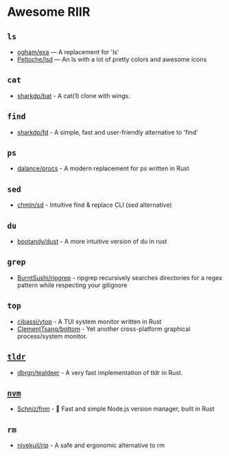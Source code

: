 # Awesome RIIR

## `ls`

* [ogham/exa](https://github.com/ogham/exa) — A replacement for 'ls' 
* [Peltoche/lsd](https://github.com/Peltoche/lsd) — An ls with a lot of pretty colors and awesome icons

## `cat`

* [sharkdp/bat](https://github.com/sharkdp/bat) - A cat(1) clone with wings.

## `find`

* [sharkdp/fd](https://github.com/sharkdp/fd) - A simple, fast and user-friendly alternative to 'find'

## `ps`

* [dalance/procs](https://github.com/dalance/procs) - A modern replacement for ps written in Rust

## `sed`

* [chmln/sd](https://github.com/chmln/sd) - Intuitive find & replace CLI (sed alternative)

## `du`

* [bootandy/dust](https://github.com/bootandy/dust) - A more intuitive version of du in rust

## `grep`

* [BurntSushi/ripgrep](https://github.com/BurntSushi/ripgrep) - ripgrep recursively searches directories for a regex pattern while respecting your gitignore

## `top`

* [cjbassi/ytop](https://github.com/cjbassi/ytop) - A TUI system monitor written in Rust
* [ClementTsang/bottom](https://github.com/ClementTsang/bottom) - Yet another cross-platform graphical process/system monitor.

## [`tldr`](https://github.com/tldr-pages/tldr)

* [dbrgn/tealdeer](https://github.com/dbrgn/tealdeer) - A very fast implementation of tldr in Rust.

## [`nvm`](https://github.com/nvm-sh/nvm)

* [Schniz/fnm](https://github.com/Schniz/fnm) - 🚀 Fast and simple Node.js version manager, built in Rust

## `rm`

* [nivekuil/rip](https://github.com/nivekuil/rip) - A safe and ergonomic alternative to rm
